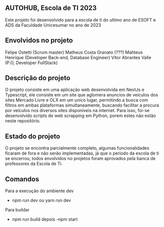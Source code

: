 ## AUTOHUB, Escola de TI 2023

Este projeto foi desenvolvido para a escola de ti do ultimo ano de ESOFT e ADS da Faculdade Unicesumar no ano de 2023

## Envolvidos no projeto

Felipe Ostetti (Scrum master)
Matheus Costa Granato (???)
Mahteus Henrique (Developer Back-end, Database Engineer)
Vitor Abrantes Valle (P.O, Developer FullStack)

## Descrição do projeto

O projeto consiste em uma aplicação web desenvolvida em NextJs e Typescript, ele consiste em um site que aglomera anuncios de veiculos dos sites Mercado Livre e OLX em um unico lugar, permitindo a busca com filtros em ambas plataformas
simultaneamente, buscando facilitar a procura por veiculos nos diversos sites disponiveis na internet. Para isso, foi-se desenvolvido scripts de web scrapping em Python, porem estes não estão neste repositório.

## Estado do projeto

O projeto se encontra parcialmente completo, algumas funcionalidades ficaram de fora e não serão implementadas, já que o periodo da escola de ti se encerrou, todos envolvidos no projetos foram aprovados pela banca de professores da Escola de Ti.

## Comandos

Para a execução do ambiente dev
- npm run dev ou yarn run dev

Para buildar
- npm run build
depois
-npm start
